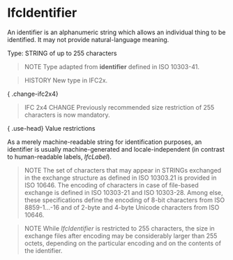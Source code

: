# IfcIdentifier

An identifier is an alphanumeric string which allows an individual thing to be identified. It may not provide natural-language meaning.<!-- end of definition -->

Type: STRING of up to 255 characters

> NOTE  Type adapted from **identifier** defined in ISO 10303-41.

> HISTORY  New type in IFC2x.

{ .change-ifc2x4}
> IFC 2x4 CHANGE  Previously recommended size restriction of 255 characters is now mandatory.

{ .use-head}
Value restrictions

As a merely machine-readable string for identification purposes, an identifier is usually machine-generated and locale-independent (in contrast to human-readable labels, _IfcLabel_).

> NOTE  The set of characters that may appear in STRINGs exchanged in the exchange structure as defined in ISO 10303.21 is provided in ISO 10646. The encoding of characters in case of file-based exchange is defined in ISO 10303-21 and ISO 10303-28. Among else, these specifications define the encoding of 8-bit characters from ISO 8859-1...-16 and of 2-byte and 4-byte Unicode characters from ISO 10646.

> NOTE  While _IfcIdentifier_ is restricted to 255 characters, the size in exchange files after encoding may be considerably larger than 255 octets, depending on the particular encoding and on the contents of the identifier.
